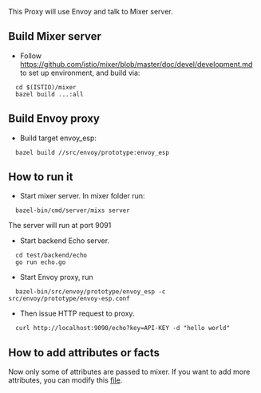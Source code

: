 
This Proxy will use Envoy and talk to Mixer server. 


## Build Mixer server

* Follow https://github.com/istio/mixer/blob/master/doc/devel/development.md to set up environment, and build via:

```
  cd $(ISTIO)/mixer
  bazel build ...:all
```
  
## Build Envoy proxy

* Build target envoy_esp:

```
  bazel build //src/envoy/prototype:envoy_esp
```

## How to run it

* Start mixer server. In mixer folder run:

```
  bazel-bin/cmd/server/mixs server
```
  
  The server will run at port 9091

* Start backend Echo server.

```
  cd test/backend/echo
  go run echo.go
```

* Start Envoy proxy, run

```
  bazel-bin/src/envoy/prototype/envoy_esp -c src/envoy/prototype/envoy-esp.conf
```
  
* Then issue HTTP request to proxy.

```
  curl http://localhost:9090/echo?key=API-KEY -d "hello world"
```

## How to add attributes or facts

Now only some of attributes are passed to mixer.  If you want to add more attributes, you can
modify this
[file](https://github.com/istio/proxy/blob/master/contrib/endpoints/src/api_manager/mixer/mixer.cc).
